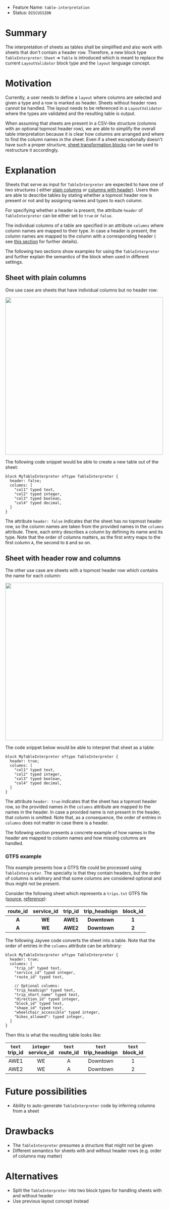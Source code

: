 - Feature Name: `table-interpretation`
- Status: `DISCUSSION`

# Summary

The interpretation of sheets as tables shall be simplified and also work with sheets that don't contain a header row.
Therefore, a new block type `TableInterpreter`: `Sheet` ➔ `Table` is introduced which is meant to replace the
current `LayoutValidator` block type and the `layout` language concept.

# Motivation

Currently, a user needs to define a `layout` where columns are selected and given a type and a row is marked as header.
Sheets without header rows cannot be handled. The layout needs to be referenced in a `LayoutValidator` where the types
are validated and the resulting table is output.

When assuming that sheets are present in a CSV-like structure (columns with an optional topmost header row), we are able
to simplify the overall table interpretation because it is clear how columns are arranged and where to find the column
names in the sheet. Even if a sheet exceptionally doesn't have such a proper
structure, [sheet transformation blocks](./0001-cell-ranges.md) can be used to restructure it accordingly.

# Explanation

Sheets that serve as input for `TableInterpreter` are expected to have one of two structures (
either [plain columns](#sheet-with-plain-columns) or [columns with header](#sheet-with-header-row-and-columns)). Users
then are able to describe tables by stating whether a topmost header row is present or not and by assigning names and
types to each column.

For specifying whether a header is present, the attribute `header` of `TableInterpreter` can be either set to `true`
or `false`.

The individual columns of a table are specified in an attribute `columns` where column names are mapped to their type.
In case a header is present, the column names are mapped to the column with a corresponding header (
see [this section](#sheet-with-header-row-and-columns) for further details).

The following two sections show examples for using the `TableInterpreter` and further explain the semantics of the block
when used in different settings.

## Sheet with plain columns

One use case are sheets that have individual columns but no header row:

<img src="https://user-images.githubusercontent.com/51856713/215997813-a193e5b2-3f13-4a0a-9fda-2db00b08be93.png" width="500px">

The following code snippet would be able to create a new table out of the sheet:

```jayvee
block MyTableInterpreter oftype TableInterpreter {
  header: false;
  columns: [
    "col1" typed text,
    "col2" typed integer,
    "col3" typed boolean,
    "col4" typed decimal,
  ]
}
```

The attribute `header: false` indicates that the sheet has no topmost header row, so the column names are taken from the
provided names in the `columns` attribute. There, each entry describes a column by defining its name and its type. Note
that the order of columns matters, as the first entry maps to the first column `A`, the second to `B` and so on.

## Sheet with header row and columns

The other use case are sheets with a topmost header row which contains the name for each column:

<img src="https://user-images.githubusercontent.com/51856713/215997925-b7396cd1-6716-42d9-85b4-dae9c9053d9e.png" width="500px">

The code snippet below would be able to interpret that sheet as a table:

```jayvee
block MyTableInterpreter oftype TableInterpreter {
  header: true;
  columns: [
    "col1" typed text,
    "col2" typed integer,
    "col3" typed boolean,
    "col4" typed decimal,
  ]
}
```

The attribute `header: true` indicates that the sheet has a topmost header row, so the provided names in the `columns`
attribute are mapped to the names in the header. In case a provided name is not present in the header, that column is
omitted. Note that, as a consequence, the order of entries in `columns` does not matter in case there is a header.

The following section presents a concrete example of how names in the header are mapped to column names and how missing
columns are handled.

### GTFS example

This example presents how a GTFS file could be processed using `TableInterpreter`. The specialty is that they contain
headers, but the order of columns is arbitrary and that some columns are considered optional and thus might not be
present.

Consider the following sheet which represents a `trips.txt` GTFS
file ([source](https://developers.google.com/transit/gtfs/examples/gtfs-feed#tripstxt), [reference](https://developers.google.com/transit/gtfs/reference#tripstxt)):

| route_id | service_id | trip_id  | trip_headsign | block_id |
|:--------:|:----------:|:--------:|:-------------:|:--------:|
|  **A**   |   **WE**   | **AWE1** | **Downtown**  |  **1**   |
|  **A**   |   **WE**   | **AWE2** | **Downtown**  |  **2**   |

The following Jayvee code converts the sheet into a table. Note that the order of entries in the `columns` attribute can
be arbitrary:

```jayvee
block MyTableInterpreter oftype TableInterpreter {
  header: true;
  columns: [
    "trip_id" typed text,
    "service_id" typed integer,
    "route_id" typed text,

    // Optional columns:
    "trip_headsign" typed text,
    "trip_short_name" typed text,
    "direction_id" typed integer,
    "block_id" typed text,
    "shape_id" typed text,
    "wheelchair_accessible" typed integer,
    "bikes_allowed": typed integer, 
  ]
}
```

Then this is what the resulting table looks like:

| `text` <br> trip_id | `integer` <br> service_id | `text` <br> route_id | `text` <br> trip_headsign | `text` <br> block_id |
|:-------------------:|:-------------------------:|:--------------------:|:-------------------------:|:--------------------:|
|        AWE1         |            WE             |          A           |         Downtown          |          1           |
|        AWE2         |            WE             |          A           |         Downtown          |          2           |

# Future possibilities

- Ability to auto-generate `TableInterpreter` code by inferring columns from a sheet

# Drawbacks

- The `TableInterpreter` presumes a structure that might not be given
- Different semantics for sheets with and without header rows (e.g. order of columns may matter)

# Alternatives

- Split the `TableInterpreter` into two block types for handling sheets with and without header
- Use previous layout concept instead
